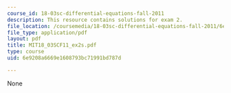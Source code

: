 ```yaml
---
course_id: 18-03sc-differential-equations-fall-2011
description: This resource contains solutions for exam 2.
file_location: /coursemedia/18-03sc-differential-equations-fall-2011/6e9208a6669e1608793bc71991bd787d_MIT18_03SCF11_ex2s.pdf
file_type: application/pdf
layout: pdf
title: MIT18_03SCF11_ex2s.pdf
type: course
uid: 6e9208a6669e1608793bc71991bd787d

---
```

None